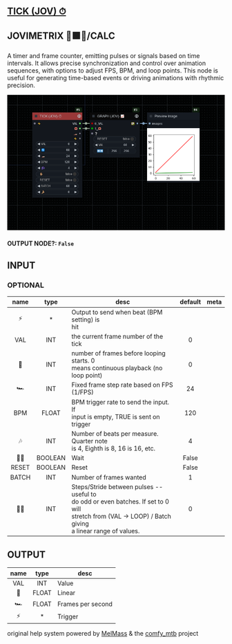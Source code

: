 ## [TICK (JOV) ⏱](https://github.com/Amorano/Jovimetrix-examples/blob/master/node/TICK/TICK.md)

## JOVIMETRIX 🔺🟩🔵/CALC

A timer and frame counter, emitting pulses or signals based on time intervals. It allows precise synchronization and control over animation sequences, with options to adjust FPS, BPM, and loop points. This node is useful for generating time-based events or driving animations with rhythmic precision.

![TICK](https://raw.githubusercontent.com/Amorano/Jovimetrix-examples/master/node/TICK/TICK.png)

#### OUTPUT NODE?: `False`

## INPUT

### OPTIONAL

name | type | desc | default | meta
:---:|:---:|---|:---:|---
⚡  |  *  | Output to send when beat (BPM setting) is<br>hit |  | 
VAL  |  INT  | the current frame number of the tick | 0 | 
🔄  |  INT  | number of frames before looping starts. 0<br>means continuous playback (no loop point) | 0 | 
🏎️  |  INT  | Fixed frame step rate based on FPS (1/FPS) | 24 | 
BPM  |  FLOAT  | BPM trigger rate to send the input. If<br>input is empty, TRUE is sent on trigger | 120 | 
🎶  |  INT  | Number of beats per measure. Quarter note<br>is 4, Eighth is 8, 16 is 16, etc. | 4 | 
✋🏽  |  BOOLEAN  | Wait | False | 
RESET  |  BOOLEAN  | Reset | False | 
BATCH  |  INT  | Number of frames wanted | 1 | 
🦶🏽  |  INT  | Steps/Stride between pulses -- useful to<br>do odd or even batches. If set to 0 will<br>stretch from (VAL -> LOOP) / Batch giving<br>a linear range of values. | 0 | 

## OUTPUT

name | type | desc
:---:|:---:|---
VAL  |  INT  | Value 
🛟  |  FLOAT  | Linear 
🏎️  |  FLOAT  | Frames per second 
⚡  |  *  | Trigger 

original help system powered by [MelMass](https://github.com/melMass) & the [comfy_mtb](https://github.com/melMass/comfy_mtb) project